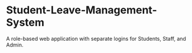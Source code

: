 # Student-Leave-Management-System
A role-based web application with separate logins for Students, Staff, and Admin.
